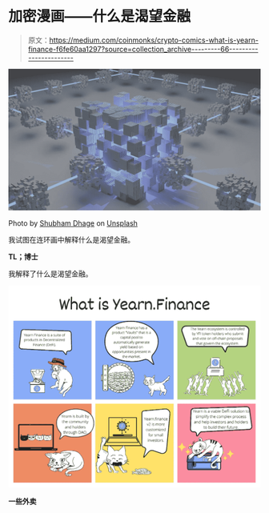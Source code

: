 # 加密漫画——什么是渴望金融

> 原文：<https://medium.com/coinmonks/crypto-comics-what-is-yearn-finance-f6fe60aa1297?source=collection_archive---------66----------------------->

![](img/d5c27ae6822fb51e90f873b77452c7a8.png)

Photo by [Shubham Dhage](https://unsplash.com/@theshubhamdhage?utm_source=unsplash&utm_medium=referral&utm_content=creditCopyText) on [Unsplash](https://unsplash.com/s/photos/yearn-finance?utm_source=unsplash&utm_medium=referral&utm_content=creditCopyText)

我试图在连环画中解释什么是渴望金融。

**TL；博士**

我解释了什么是渴望金融。

![](img/84ed24ab27b8cbf4ad53e6d009812d1a.png)

**一些外卖**